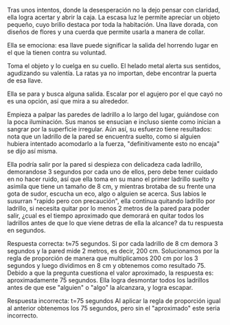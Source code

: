
Tras unos intentos, donde la desesperación no la dejo pensar con claridad, ella logra acertar y abrir la caja. La escasa luz le permite apreciar un objeto pequeño, cuyo brillo destaca por toda la habitación. Una llave dorada, con diseños de flores y una cuerda que permite usarla a manera de collar. 

Ella se emociona: esa llave puede significar la salida del horrendo lugar en el que la tienen contra su voluntad. 

Toma el objeto y lo cuelga en su cuello. El helado metal alerta sus sentidos, agudizando su valentía. La ratas ya no importan, debe encontrar la puerta de esa llave. 

Ella se para y busca alguna salida. Escalar por el agujero por el que cayó no es una opción, así que mira a su alrededor. 

Empieza a palpar las paredes de ladrillo a lo largo del lugar, guiándose con la poca iluminación. Sus manos se ensucian e incluso siente como inician a sangrar por la superficie irregular. Aún así, su esfuerzo tiene resultados: nota que un ladrillo de la pared se encuentra suelto, como si alguien hubiera intentado acomodarlo a la fuerza, "definitivamente esto no encaja" se dijo así misma. 

Ella podría salir por la pared si despieza con delicadeza cada ladrillo, demorandose 3 segundos por cada uno de ellos, pero debe tener cuidado en no hacer ruido, así que ella toma en su mano el primer ladrillo suelto y asimila que tiene un tamaño de 8 cm, y mientras brotaba de su frente una gota de sudor, escucha un eco, algo o alguien se acerca. Sus labios le susurran "rapido pero con precaución", ella continua quitando ladrillo por ladrillo, si necesita quitar por lo menos 2 metros de la pared para poder salir, ¿cual es el tiempo aproximado que demorará en quitar todos los ladrillos antes de que lo que viene detras de ella la alcance? da tu respuesta en segundos.

Respuesta correcta:
t≈75 segundos.
Si por cada ladrillo de 8 cm demora 3 segundos y la pared mide 2 metros, es decir, 200 cm. Solucionamos por la regla de proporción de manera que multiplicamos 200 cm por los 3 segundos y luego dividimos en 8 cm y obtenemos como resultado 75. Debido a que la pregunta cuestiona el valor aproximado, la respuesta es: aproximadamente 75 segundos.
Ella logra desmontar todos los ladrillos antes de que ese "alguien" o "algo" la alcanzara, y logra escapar.

Respuesta incorrecta:
t=75 segundos
Al aplicar la regla de proporción igual al anterior obtenemos los 75 segundos, pero sin el "aproximado" este seria incorrecto.
